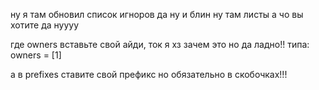 ну я там обновил список игноров да ну и блин ну там листы а чо вы хотите да нуууу

где owners вставьте свой айди, ток я хз зачем это но да ладно!! типа: 
owners = [1]

а в prefixes ставите свой префикс но обязательно в скобочках!!!
